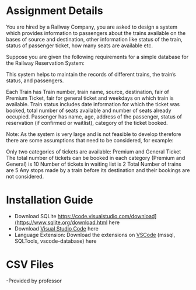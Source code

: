 # Assignment Details 
You are hired by a Railway Company, you are asked to design a system which provides information to passengers about the trains available on the bases of source and destination, other information like status of the train, status of passenger ticket, how many seats are available etc.

Suppose you are given the following requirements for a simple database for the Railway Reservation System:

This system helps to maintain the records of different trains, the train’s status, and passengers.

Each Train has Train number, train name, source, destination, fair of Premium Ticket, fair for general ticket and weekdays on which train is available.
Train status includes date information for which the ticket was booked, total number of seats available and number of seats already occupied.
Passenger has name, age, address of the passenger, status of reservation (if confirmed or waitlist), category of the ticket booked.
 

Note: As the system is very large and is not feasible to develop therefore there are some assumptions that need to be considered, for example:

Only two categories of tickets are available: Premium and General Ticket
The total number of tickets can be booked in each category (Premium and General) is 10
Number of tickets in waiting list is 2
Total Number of trains are 5
Any stops made by a train before its destination and their bookings are not considered.

# Installation Guide
- Download SQLite https://code.visualstudio.com/download](https://www.sqlite.org/download.html here  
- Download [Visual Studio Code](https://code.visualstudio.com/download) here  
- Language Extension: Download the extensions on [VSCode](https://code.visualstudio.com/) (mssql, SQLTools, vscode-database) here  


# CSV Files
-Provided by professor

